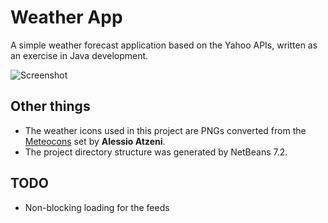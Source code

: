 # Weather App
A simple weather forecast application based on the Yahoo APIs, written as an exercise in Java development.

![Screenshot](http://www.gabrielecirulli.com/p/Weather-20130103-140346.png)

## Other things
 - The weather icons used in this project are PNGs converted from the [Meteocons](http://www.alessioatzeni.com/meteocons/) set by **Alessio Atzeni**.
 - The project directory structure was generated by NetBeans 7.2.

## TODO
 - Non-blocking loading for the feeds